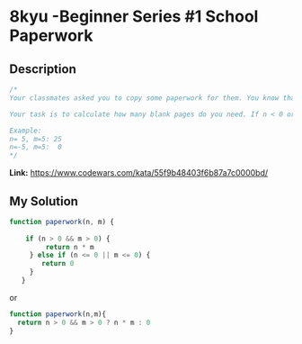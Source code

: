 # 8kyu -Beginner Series #1 School Paperwork

## Description
```js
/*
Your classmates asked you to copy some paperwork for them. You know that there are 'n' classmates and the paperwork has 'm' pages.

Your task is to calculate how many blank pages do you need. If n < 0 or m < 0 return 0.

Example:
n= 5, m=5: 25
n=-5, m=5:  0
*/
```

**Link:** https://www.codewars.com/kata/55f9b48403f6b87a7c0000bd/

## My Solution
```js
function paperwork(n, m) {
 
    if (n > 0 && m > 0) {
         return n * m
     } else if (n <= 0 || m <= 0) {
        return 0
     } 
   }
```

or

```js
function paperwork(n,m){
  return n > 0 && m > 0 ? n * m : 0
}
```